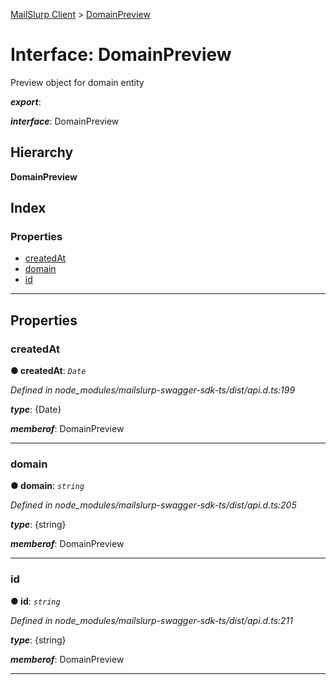 [MailSlurp Client](../README.md) > [DomainPreview](../interfaces/domainpreview.md)

# Interface: DomainPreview

Preview object for domain entity

*__export__*: 

*__interface__*: DomainPreview

## Hierarchy

**DomainPreview**

## Index

### Properties

* [createdAt](domainpreview.md#createdat)
* [domain](domainpreview.md#domain)
* [id](domainpreview.md#id)

---

## Properties

<a id="createdat"></a>

###  createdAt

**● createdAt**: *`Date`*

*Defined in node_modules/mailslurp-swagger-sdk-ts/dist/api.d.ts:199*

*__type__*: {Date}

*__memberof__*: DomainPreview

___
<a id="domain"></a>

###  domain

**● domain**: *`string`*

*Defined in node_modules/mailslurp-swagger-sdk-ts/dist/api.d.ts:205*

*__type__*: {string}

*__memberof__*: DomainPreview

___
<a id="id"></a>

###  id

**● id**: *`string`*

*Defined in node_modules/mailslurp-swagger-sdk-ts/dist/api.d.ts:211*

*__type__*: {string}

*__memberof__*: DomainPreview

___


